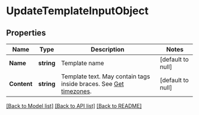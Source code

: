 # UpdateTemplateInputObject

## Properties
Name | Type | Description | Notes
------------ | ------------- | ------------- | -------------
**Name** | **string** | Template name | [default to null]
**Content** | **string** | Template text. May contain tags inside braces. See [Get timezones](http://docs.textmagictesting.com/#section/Custom-fields-list-(Merge-tags)). | [default to null]

[[Back to Model list]](../README.md#documentation-for-models) [[Back to API list]](../README.md#documentation-for-api-endpoints) [[Back to README]](../README.md)


